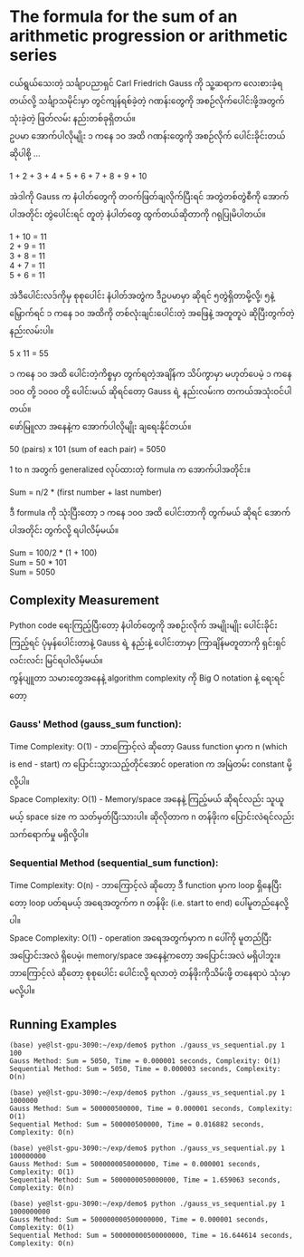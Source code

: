 # The formula for the sum of an arithmetic progression or arithmetic series

ငယ်ရွယ်သေးတဲ့ သင်္ချာပညာရှင် Carl Friedrich Gauss ကို သူ့ဆရာက လေးစားခဲ့ရတယ်လို့ သင်္ချာသမိုင်းမှာ တွင်ကျန်ရစ်ခဲ့တဲ့ ဂဏန်းတွေကို အစဉ်လိုက်ပေါင်းဖို့အတွက် သုံးခဲ့တဲ့ ဖြတ်လမ်း နည်းတစ်ခုရှိတယ်။   
ဥပမာ အောက်ပါလိုမျိုး ၁ ကနေ ၁၀ အထိ ဂဏန်းတွေကို အစဉ်လိုက် ပေါင်းခိုင်းတယ် ဆိုပါစို့ ...  

1 + 2 + 3 + 4 + 5 + 6 + 7 + 8 + 9 + 10  

အဲဒါကို Gauss က နံပါတ်တွေကို တဝက်ဖြတ်ချလိုက်ပြီးရင် အတွဲတစ်တွဲစီကို အောက်ပါအတိုင်း တွဲပေါင်းရင် တူတဲ့ နံပါတ်တွေ ထွက်တယ်ဆိုတာကို ဂရုပြုမိပါတယ်။    

1 + 10 = 11  
2 + 9 = 11  
3 + 8 = 11  
4 + 7 = 11  
5 + 6 = 11  

အဲဒီပေါင်းလဒ်ကိုမှ စုစုပေါင်း နံပါတ်အတွဲက ဒီဥပမာမှာ ဆိုရင် ၅တွဲရှိတာမို့လို့၊ ၅နဲ့မြှောက်ရင် ၁ ကနေ ၁၀ အထိကို တစ်လုံးချင်းပေါင်းတဲ့ အဖြေနဲ့ အတူတူပဲ ဆိုပြီးတွက်တဲ့နည်းလမ်းပါ။  

5 x 11 = 55  

၁ ကနေ ၁၀ အထိ ပေါင်းတဲ့ကိစ္စမှာ တွက်ရတဲ့အချိန်က သိပ်ကွာမှာ မဟုတ်ပေမဲ့ ၁ ကနေ ၁၀၀ တို့ ၁၀၀၀ တို့ ပေါင်းမယ် ဆိုရင်တော့ Gauss ရဲ့ နည်းလမ်းက တကယ်အသုံးဝင်ပါတယ်။  
ဖော်မြူလာ အနေနဲ့က အောက်ပါလိုမျိုး ချရေးနိုင်တယ်။  

50 (pairs) x 101 (sum of each pair) = 5050

1 to n အတွက် generalized လုပ်ထားတဲ့ formula က အောက်ပါအတိုင်း။  

Sum = n/2 * (first number + last number)  

ဒီ formula ကို သုံးပြီးတော့ ၁ ကနေ ၁၀၀ အထိ ပေါင်းတာကို တွက်မယ် ဆိုရင် အောက်ပါအတိုင်း တွက်လို့ ရပါလိမ့်မယ်။  

Sum = 100/2 * (1 + 100)  
Sum = 50 * 101  
Sum = 5050  

## Complexity Measurement

Python code ရေးကြည့်ပြီးတော့ နံပါတ်တွေကို အစဉ်းလိုက် အမျိုးမျိုး ပေါင်းခိုင်းကြည့်ရင် ပုံမှန်ပေါင်းတာနဲ့ Gauss ရဲ့ နည်းနဲ့ ပေါင်းတာမှာ ကြာချိန်မတူတာကို ရှင်းရှင်လင်းလင်း မြင်ရပါလိမ့်မယ်။   
ကွန်ပျူတာ သမားတွေအနေနဲ့ algorithm complexity ကို Big O notation နဲ့ ရေးရင်တော့ 

### Gauss' Method (gauss_sum function):

Time Complexity: O(1) - ဘာကြောင့်လဲ ဆိုတော့ Gauss function မှာက n (which is end - start) က ပြောင်းသွားသည့်တိုင်အောင် operation က အမြဲတမ်း constant မို့လို့ပါ။   
Space Complexity: O(1) - Memory/space အနေနဲ့ ကြည့်မယ် ဆိုရင်လည်း သူယူမယ့် space size က သတ်မှတ်ပြီးသားပါ။ ဆိုလိုတာက n တန်ဖိုးက ပြောင်းလဲရင်လည်း သက်ရောက်မှု မရှိလို့ပါ။  

### Sequential Method (sequential_sum function):

Time Complexity: O(n) - ဘာကြောင့်လဲ ဆိုတော့ ဒီ function မှာက loop ရှိနေပြီးတော့ loop ပတ်ရမယ့် အရေအတွက်က n တန်ဖိုး (i.e. start to end) ပေါ်မူတည်နေလို့ပါ။  
Space Complexity: O(1) - operation အရေအတွက်မှာက n ပေါ်ကို မူတည်ပြီး အပြောင်းအလဲ ရှိပေမဲ့၊ memory/space အနေနဲ့ကတော့ အပြောင်းအလဲ မရှိပါဘူး။ ဘာကြောင့်လဲ ဆိုတော့ စုစုပေါင်း ပေါင်းလို့ ရလာတဲ့ တန်ဖိုးကိုသိမ်းဖို့ တနေရာပဲ သုံးမှာ မလို့ပါ။  

## Running Examples

```
(base) ye@lst-gpu-3090:~/exp/demo$ python ./gauss_vs_sequential.py 1 100
Gauss Method: Sum = 5050, Time = 0.000001 seconds, Complexity: O(1)
Sequential Method: Sum = 5050, Time = 0.000003 seconds, Complexity: O(n)
```

```
(base) ye@lst-gpu-3090:~/exp/demo$ python ./gauss_vs_sequential.py 1 1000000
Gauss Method: Sum = 500000500000, Time = 0.000001 seconds, Complexity: O(1)
Sequential Method: Sum = 500000500000, Time = 0.016882 seconds, Complexity: O(n)
```

```
(base) ye@lst-gpu-3090:~/exp/demo$ python ./gauss_vs_sequential.py 1 100000000
Gauss Method: Sum = 5000000050000000, Time = 0.000001 seconds, Complexity: O(1)
Sequential Method: Sum = 5000000050000000, Time = 1.659063 seconds, Complexity: O(n)
```

```
(base) ye@lst-gpu-3090:~/exp/demo$ python ./gauss_vs_sequential.py 1 1000000000
Gauss Method: Sum = 500000000500000000, Time = 0.000001 seconds, Complexity: O(1)
Sequential Method: Sum = 500000000500000000, Time = 16.644614 seconds, Complexity: O(n)
```

